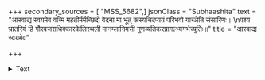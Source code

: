 +++
secondary_sources = [ "MSS_5682",]
jsonClass = "Subhaashita"
text = "आस्वाद्य स्वयमेव वच्मि महतीर्मर्मच्छिदो वेदना मा भूत् कस्यचिदप्ययं परिभवो याच्ञेति संसारिणः।  \nपश्य भ्रातरियं हि गौरवजराधिक्कारकेलिस्थली मानम्लानिमसी गुणव्यतिकरप्रागल्भ्यगर्भच्युतिः॥"
title = "आस्वाद्य स्वयमेव"

+++

<details><summary>Text</summary>

आस्वाद्य स्वयमेव वच्मि महतीर्मर्मच्छिदो वेदना मा भूत् कस्यचिदप्ययं परिभवो याच्ञेति संसारिणः।  
पश्य भ्रातरियं हि गौरवजराधिक्कारकेलिस्थली मानम्लानिमसी गुणव्यतिकरप्रागल्भ्यगर्भच्युतिः॥
</details>
